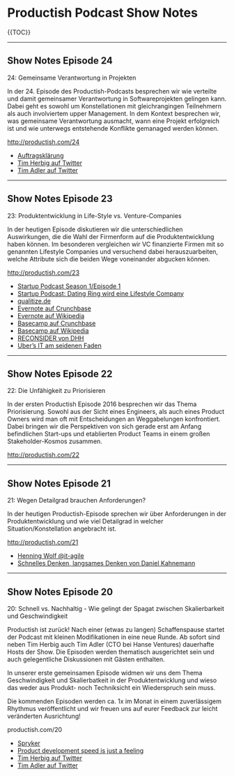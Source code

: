 # Productish Podcast Show Notes

{{TOC}}

***

## Show Notes Episode 24
24: Gemeinsame Verantwortung in Projekten

In der 24. Episode des Productish-Podcasts besprechen wir wie verteilte und damit gemeinsamer Verantwortung in Softwareprojekten gelingen kann. Dabei geht es sowohl um Konstellationen mit gleichrangingen Teilnehmern als auch involviertem upper Management.
In dem Kontext besprechen wir, was gemeinsame Verantwortung ausmacht, wann eine Projekt erfolgreich ist und wie unterwegs entstehende Konflikte gemanaged werden können. 

http://productish.com/24

- [Auftragsklärung](http://produktfuehrung.de/de/framework-no-9-auftragsklarung/)
- [Tim Herbig auf Twitter](http://twitter.com/herbigt)
- [Tim Adler auf Twitter](http://twitter.com/toadle)

***

## Show Notes Episode 23

23: Produktentwicklung in Life-Style vs. Venture-Companies

In der heutigen Episode diskutieren wir die unterschiedlichen Auswirkungen, die die Wahl der Firmenform auf die Produktentwicklung haben können. Im besonderen vergleichen wir VC finanzierte Firmen mit so genannten Lifestyle Companies und versuchend dabei herauszuarbeiten, welche Attribute sich die beiden Wege voneinander abgucken können.

http://productish.com/23

- [Startup Podcast Season 1/Episode 1](https://gimletmedia.com/episode/1-how-not-to-pitch-a-billionaire/)
- [Startup Podcast: Dating Ring wird eine Lifestyle Company](https://gimletmedia.com/episode/dating-ring-of-fire/)
- [qualitize.de](http://qualitize.de)
- [Evernote auf Crunchbase](https://www.crunchbase.com/organization/evernote#/)
- [Evernote auf Wikipedia](https://de.wikipedia.org/wiki/Evernote)
- [Basecamp auf Crunchbase](https://www.crunchbase.com/organization/37signals#/entity)
- [Basecamp auf Wikipedia](https://en.wikipedia.org/wiki/Basecamp_(company))
- [RECONSIDER von DHH](https://m.signalvnoise.com/reconsider-41adf356857f#.ta6h1w3ru)
- [Uber’s IT am seidenen Faden](http://www.businessinsider.com/ubers-technology-is-reportedly-hanging-by-a-thread-but-the-company-has-a-new-cto-to-get-it-together-2015-9?IR=T)


***

## Show Notes Episode 22

22: Die Unfähigkeit zu Priorisieren

In der ersten Productish Episode 2016 besprechen wir das Thema Priorisierung. Sowohl aus der Sicht eines Engineers, als auch eines Product Owners wird man oft mit Entscheidungen an Weggabelungen konfrontiert.  
Dabei bringen wir die Perspektiven von sich gerade erst am Anfang befindlichen Start-ups und etablierten Product Teams in einem großen Stakeholder-Kosmos zusammen.

http://productish.com/22

***

## Show Notes Episode 21

21: Wegen Detailgrad brauchen Anforderungen?

In der heutigen Productish-Episode sprechen wir über Anforderungen in der Produktentwicklung und wie viel Detailgrad in welcher Situation/Konstellation angebracht ist.

http://productish.com/21

- [Henning Wolf @it-agile](http://www.it-agile.de/schulungen/scrum-zertifizierung/trainer-henning-wolf/)
- [Schnelles Denken, langsames Denken von Daniel Kahnemann](http://www.amazon.de/Schnelles-Denken-langsames-Daniel-Kahneman/dp/3886808866/ref=sr_1_1?ie=UTF8&qid=1447876143&sr=8-1&keywords=kahnemann+schnelles+denken+langsames+denken)

***

## Show Notes Episode 20

20: Schnell vs. Nachhaltig - Wie gelingt der Spagat zwischen Skalierbarkeit und Geschwindigkeit

Productish ist zurück! Nach einer (etwas zu langen) Schaffenspause startet der Podcast mit kleinen Modifikationen in eine neue Runde. Ab sofort sind neben Tim Herbig auch Tim Adler (CTO bei Hanse Ventures) dauerhafte Hosts der Show.
Die Episoden werden thematisch ausgerichtet sein und auch gelegentliche Diskussionen mit Gästen enthalten.

In unserer erste gemeinsamen Episode widmen wir uns dem Thema Geschwindigkeit und Skalierbatkeit in der Produktentwicklung und wieso das weder aus Produkt- noch Techniksicht ein Wiederspruch sein muss.

Die kommenden Episoden werden ca. 1x im Monat in einem zuverlässigem Rhythmus veröffentlicht und wir freuen uns auf eurer Feedback zur leicht veränderten Ausrichtung!

productish.com/20

- [Spryker](http://spryker.com)
- [Product development speed is just a feeling](http://toadle.me/2015/08/13/product-development-speed-is-just-a-feeling.html)
- [Tim Herbig auf Twitter](http://twitter.com/herbigt)
- [Tim Adler auf Twitter](http://twitter.com/toadle)